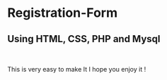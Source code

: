# Registration-Form
<h2>Using HTML, CSS, PHP and Mysql</h2><br>
<p>This is very easy to make It I hope you enjoy it !</p>
